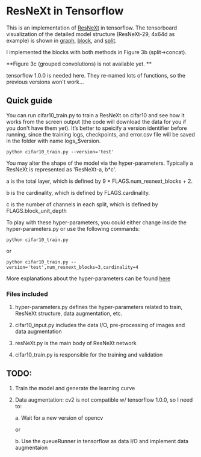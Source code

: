 # ResNeXt in Tensorflow

This is an implementation of [ResNeXt](https://arxiv.org/abs/1611.05431) in tensorflow. The tensorboard visualization of the detailed model structure (ResNeXt-29, 4x64d as example) is shown in [graph](https://github.com/wenxinxu/ResNeXt-in-tensorflow/blob/master/figure/graph.png), [block](https://github.com/wenxinxu/ResNeXt-in-tensorflow/blob/master/figure/graph_block.png), and [split](https://github.com/wenxinxu/ResNeXt-in-tensorflow/blob/master/figure/graph_block_split.png). 

I implemented the blocks with both methods in Figure 3b (split->concat). 

**Figure 3c (grouped convolutions) is not available yet. ** 

tensorflow 1.0.0 is needed here. They re-named lots of functions, so the previous versions won't work...

## Quick guide

You can run cifar10_train.py to train a ResNeXt on cifar10 and see how it works from the screen output (the code will download the data for you if you don't have them yet). It’s better to speicify a version identifier before running, since the training logs, checkpoints, and error.csv file will be saved in the folder with name logs_$version. 

`python cifar10_train.py --version='test'`

You may alter the shape of the model via the hyper-parameters. Typically a ResNeXt is represented as 'ResNeXt-a, b*c'. 

a is the total layer, which is defined by 9 * FLAGS.num_resnext_blocks + 2.

b is the cardinality, which is defined by FLAGS.cardinality.

c is the number of channels in each split, which is defined by FLAGS.block_unit_depth

To play with these hyper-parameters, you could either change inside the hyper-parameters.py or use the following commands:
```
python cifar10_train.py 
```
or 
```
python cifar10_train.py --version='test',num_resnext_blocks=3,cardinality=4
```
More explanations about the hyper-parameters can be found [here](https://github.com/wenxinxu/resnet-in-tensorflow#hyper-parameters)

### Files included
1. hyper-parameters.py defines the hyper-parameters related to train, ResNeXt structure, data augmentation, etc.

2. cifar10_input.py includes the data I/O, pre-processing of images and data augmentation

3. resNeXt.py is the main body of ResNeXt network

4. cifar10_train.py is responsible for the training and validation

## TODO:
1. Train the model and generate the learning curve
2. Data augmentation: cv2 is not compatible w/ tensorflow 1.0.0, so I need to:

    a. Wait for a new version of opencv

    or

    b. Use the queueRunner in tensorflow as data I/O and implement data augmentaion


